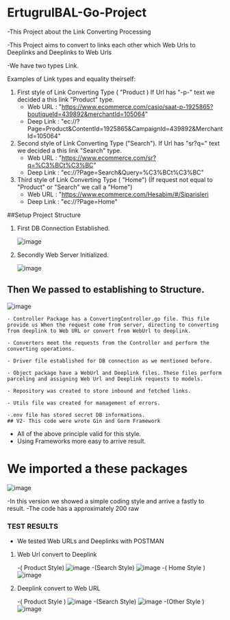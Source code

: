 # ErtugrulBAL-Go-Project
-This Project about the Link Converting Processing

-This Project aims to convert to links each other which Web Urls to Deeplinks and Deeplinks to Web Urls 

-We have two types Link.


Examples of Link types and equality theirself:
1. First style of Link Converting Type ( "Product ) If Url has "-p-" text we decided a this link "Product" type.
    - Web URL : "https://www.ecommerce.com/casio/saat-p-1925865?boutiqueId=439892&merchantId=105064"
    - Deep Link : "ec://?Page=Product&ContentId=1925865&CampaignId=439892&MerchantId=105064"
2. Second style of Link Converting Type ("Search"). If Url has "sr?q=" text we decided a this link "Search" type.
    - Web URL : "https://www.ecommerce.com/sr?q=%C3%BCt%C3%BC"
    - Deep Link : "ec://?Page=Search&Query=%C3%BCt%C3%BC"
3. Third style of Link Converting Type ( "Home") (İf request not equal to "Product" or "Search" we call a "Home")
    - Web URL : "https://www.ecommerce.com/Hesabim/#/Siparisleri
    - Deep Link : "ec://?Page=Home"

##Setup Project Structure

1. First  DB Connection Established.

    ![image](https://user-images.githubusercontent.com/92356291/148545485-7b2ee9d9-f3e0-4ac3-b6fa-4a76575ca86f.png)
2. Secondly Web Server Initialized.

    ![image](https://user-images.githubusercontent.com/92356291/148546223-6383749b-6e31-473f-a861-81d2aeed9f1c.png)
## Then We passed to establishing to Structure.
![image](https://user-images.githubusercontent.com/92356291/148573437-6388dc3d-6f31-47d2-af56-ef9779e4f744.png)
    


    - Controller Package has a ConvertingController.go file. This file provide us When the request come from server, directing to converting from deeplink to Web URL or convert from WebUrl to deeplink.
    
    - Converters meet the requests from the Controller and perform the converting operations.
    
    - Driver file established for DB connection as we mentioned before.
    
    - Object package have a WebUrl and Deeplink files. These files perform parceling and assigning Web Url and Deeplink requests to models.
    
    - Repository was created to store inbound and fetched links.
    
    - Utils file was created for management of errors.
    
    -.env file has stored secret DB informations. 
    ## V2- This code were wrote Gin and Gorm Framework

- All of the above principle valid for this style. 
- Using Frameworks more easy to arrive result.

# We imported a these packages

![image](https://user-images.githubusercontent.com/92356291/148694552-8ec47657-740f-4f51-a3ed-1a3e4703c081.png)

-In this version we showed a simple coding style and arrive a fastly to result.
-The code has a approximately 200 raw 
### TEST RESULTS
- We tested Web URLs and Deeplinks with POSTMAN

1. Web Url convert to Deeplink

    -( Product Style)
    ![image](https://user-images.githubusercontent.com/92356291/148695697-7a73919b-39bf-434c-beaf-1641f3fbdef2.png)
    -(Search Style)
    ![image](https://user-images.githubusercontent.com/92356291/148695743-ff0c5cef-58ad-4158-a190-79fb9428c55a.png)
    -( Home Style )
    ![image](https://user-images.githubusercontent.com/92356291/148695768-eb5a71db-7508-46cc-afd9-e249fcf17848.png)

2. Deeplink convert to Web URL

    -( Product Style )
    ![image](https://user-images.githubusercontent.com/92356291/148695795-c8e69999-ee4e-4a90-9179-c9b99a614e96.png)
    -(Search Style)
    ![image](https://user-images.githubusercontent.com/92356291/148695816-b8f0b8c5-10bb-43e0-8964-aa16cfdb6e65.png)
    -(Other Style )
    ![image](https://user-images.githubusercontent.com/92356291/148695853-f642d496-1956-4552-8b60-29b32f29b4bf.png)

    
